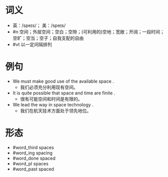 # 词义
- 英：/speɪs/； 美：/speɪs/
- #n 空间；外层空间；空白；空隙；(可利用的)空地；宽敞；开阔；一段时间；空旷；空当；空子；自我支配的自由
- #vt 以一定间隔排列
# 例句
- We must make good use of the available space .
	- 我们必须充分利用现有空间。
- It is quite possible that space and time are finite .
	- 很有可能空间和时间是有限的。
- We lead the way in space technology .
	- 我们在航天技术方面处于领先地位。
# 形态
- #word_third spaces
- #word_ing spacing
- #word_done spaced
- #word_pl spaces
- #word_past spaced
